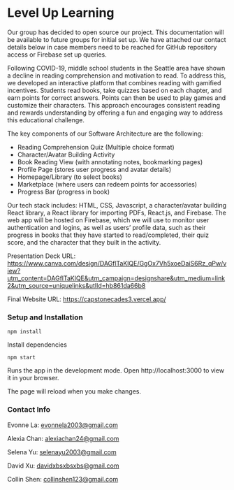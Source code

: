 # Level Up Learning 

Our group has decided to open source our project. This documentation will be available to future groups for initial set up. We have attached our contact details below in case members need to be reached for GitHub repository access or Firebase set up queries.

Following COVID-19, middle school students in the Seattle area have shown a decline in reading comprehension and motivation to read. To address this, we developed an interactive platform that combines reading with gamified incentives. Students read books, take quizzes based on each chapter, and earn points for correct answers. Points can then be used to play games and customize their characters. This approach encourages consistent reading and rewards understanding by offering a fun and engaging way to address this educational challenge.

The key components of our Software Architecture are the following:
* Reading Comprehension Quiz (Multiple choice format)
* Character/Avatar Building Activity
* Book Reading View (with annotating notes, bookmarking pages)
* Profile Page (stores user progress and avatar details)
* Homepage/Library (to select books)
* Marketplace (where users can redeem points for accessories)
* Progress Bar (progress in book)

Our tech stack includes: HTML, CSS, Javascript, a character/avatar building React library, a React library for importing PDFs, React.js, and Firebase. The web app will be hosted on Firebase, which we will use to monitor user authentication and logins, as well as users’ profile data, such as their progress in books that they have started to read/completed, their quiz score, and the character that they built in the activity.

Presentation Deck URL: https://www.canva.com/design/DAGflTaKlQE/GgOx7Vh5xoeDaiS6Rz_qPw/view?utm_content=DAGflTaKlQE&utm_campaign=designshare&utm_medium=link2&utm_source=uniquelinks&utlId=hb861da66b8

Final Website URL: https://capstonecades3.vercel.app/

### Setup and Installation 
```npm install```

Install dependencies

```npm start```

Runs the app in the development mode.
Open http://localhost:3000 to view it in your browser.

The page will reload when you make changes.

### Contact Info
Evonne La: evonnela2003@gmail.com

Alexia Chan: alexiachan24@gmail.com 

Selena Yu: selenayu2003@gmail.com 

David Xu: davidxbsxbsxbs@gmail.com

Collin Shen: collinshen123@gmail.com

